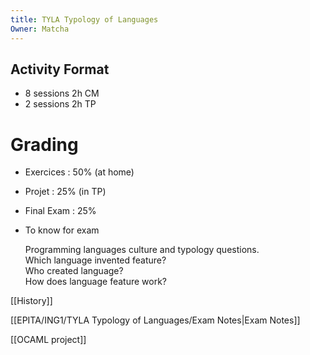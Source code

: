 ```yaml
---
title: TYLA Typology of Languages
Owner: Matcha
---
```

## Activity Format
- 8 sessions 2h CM
- 2 sessions 2h TP
# Grading
- Exercices : 50% (at home)
- Projet : 25% (in TP)
- Final Exam : 25%
- To know for exam
    
    Programming languages culture and typology questions.  
    Which language invented feature?  
    Who created language?  
    How does language feature work?
    
  
  
[[History]]

[[EPITA/ING1/TYLA Typology of Languages/Exam Notes|Exam Notes]]

[[OCAML project]]

